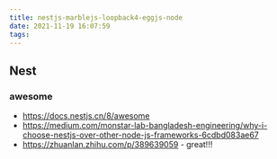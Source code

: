 ```yaml
---
title: nestjs-marblejs-loopback4-eggjs-node
date: 2021-11-19 16:07:59
tags:
---
```

## Nest
### awesome
- https://docs.nestjs.cn/8/awesome
- https://medium.com/monstar-lab-bangladesh-engineering/why-i-choose-nestjs-over-other-node-js-frameworks-6cdbd083ae67
- https://zhuanlan.zhihu.com/p/389639059 - great!!!
